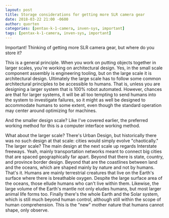 ```yaml
---
layout: post
title: Storage considerations for getting more SLR camera gear
date: 2018-03-22 21:00 -0600
author: quorten
categories: [pentax-k-1-camera, inven-sys, important]
tags: [pentax-k-1-camera, inven-sys, important]
---
```


Important!  Thinking of getting more SLR camera gear, but where do you
store it?

This is a general principle.  When you work on putting objects
together in larger scales, you're working on architectural design.
Yes, in the small scale component assembly is engineering tooling, but
on the large scale it is architectural design.  Ultimately the large
scale has to follow some common architectural principles to be
accessible to humans.  That is, unless you are designing a larger
system that is 100% robot automated.  However, chances are that for
larger systems, it will be all too tempting to send humans into the
system to investigate failures, so it might as well be designed to
accommodate humans to some extent, even though the standard operation
may center around optimizing for machines.

And the smaller design scale?  Like I've covered earlier, the
preferred working method for this is a computer interface working
method.

<!-- more -->

What about the larger scale?  There's Urban Design, but historically
there was no such design at that scale: cities would simply evolve
"chaotically."  The larger scale?  The main design at the next scale
up regards Interstate freeways.  Yeah, mainly transportation networks
meant to connect big cities that are spaced geographically far apart.
Beyond that there is state, country, and province border design.
Beyond that are the coastlines between land and the oceans, which are
shaped mainly by nature and not by humans.  That's it.  Humans are
mainly terrestrial creatures that live on the Earth's surface where
there is breathable oxygen.  Despite the large surface area of the
oceans, those ellude humans who can't live within them.  Likewise, the
large volume of the Earth's mantle not only eludes humans, but most
larger animal life forms too.  Finally there's the whole Earth and the
Solar system, which is still much beyond human control, although still
within the scope of human comprehension.  This is the "new" mother
nature that humans cannot shape, only observe.
